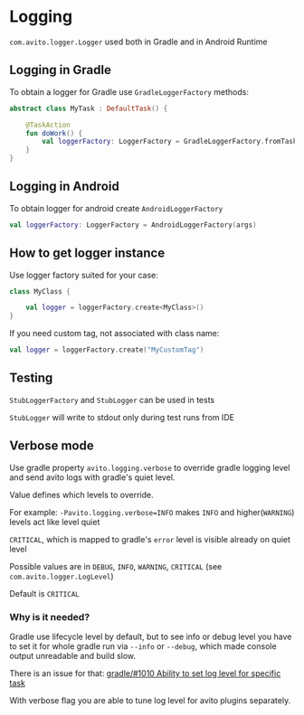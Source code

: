 # Logging

`com.avito.logger.Logger` used both in Gradle and in Android Runtime

## Logging in Gradle

To obtain a logger for Gradle use `GradleLoggerFactory` methods:

```kotlin
abstract class MyTask : DefaultTask() {

    @TaskAction
    fun doWork() {
        val loggerFactory: LoggerFactory = GradleLoggerFactory.fromTask(this)
    }
}
```

## Logging in Android

To obtain logger for android create `AndroidLoggerFactory`

```kotlin
val loggerFactory: LoggerFactory = AndroidLoggerFactory(args)
```

## How to get logger instance

Use logger factory suited for your case:

```kotlin
class MyClass {

    val logger = loggerFactory.create<MyClass>()
}
```

If you need custom tag, not associated with class name:

```kotlin
val logger = loggerFactory.create("MyCustomTag")
```

## Testing

`StubLoggerFactory` and `StubLogger` can be used in tests

`StubLogger` will write to stdout only during test runs from IDE

## Verbose mode

Use gradle property `avito.logging.verbose` to override gradle logging level and send avito logs with gradle's quiet
level.

Value defines which levels to override.

For example: `-Pavito.logging.verbose=INFO` makes `INFO` and higher(`WARNING`) levels act like level quiet

`CRITICAL`, which is mapped to gradle's `error` level is visible already on quiet level

Possible values are in `DEBUG`, `INFO`, `WARNING`, `CRITICAL` (see `com.avito.logger.LogLevel`)

Default is `CRITICAL`

### Why is it needed?

Gradle use lifecycle level by default, but to see info or debug level you have to set it for whole gradle run
via `--info` or `--debug`, which made console output unreadable and build slow.

There is an issue for
that: [gradle/#1010 Ability to set log level for specific task](https://github.com/gradle/gradle/issues/1010)

With verbose flag you are able to tune log level for avito plugins separately. 
